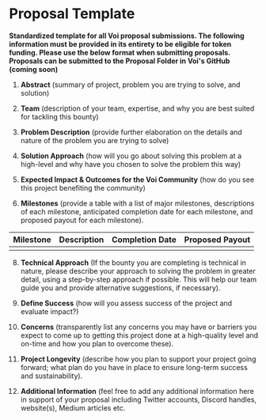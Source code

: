 # **Proposal Template**
**Standardized template for all Voi proposal submissions. The following information must be provided in its entirety to be eligible for token funding. Please use the below format when submitting proposals. Proposals can be submitted to the Proposal Folder in Voi's GitHub (coming soon)**



1. **Abstract** (summary of project, problem you are trying to solve, and solution)

2. **Team** (description of your team, expertise, and why you are best suited for tackling this bounty)

3. **Problem Description** (provide further elaboration on the details and nature of the problem you are trying to solve)

4. **Solution Approach** (how will you go about solving this problem at a high-level and why have you chosen to solve the problem this way)

5. **Expected Impact & Outcomes for the Voi Community** (how do you see this project benefiting the community)

6. **Milestones** (provide a table with a list of major milestones, descriptions of each milestone, anticipated completion date for each milestone, and proposed payout for each milestone).

| **Milestone** | **Description** | **Completion Date** | **Proposed Payout** |
| --------- | ----------- | --------------- | --------------- | 
|           |             |                 |                 | 

8. **Technical Approach** (If the bounty you are completing is technical in nature, please describe your approach to solving the problem in greater detail, using a step-by-step approach if possible. This will help our team guide you and provide alternative suggestions, if necessary). 

9. **Define Success** (how will you assess success of the project and evaluate impact?)

10. **Concerns** (transparently list any concerns you may have or barriers you expect to come up to getting this project done at a high-quality level and on-time and how you plan to overcome these).

11. **Project Longevity** (describe how you plan to support your project going forward; what plan do you have in place to ensure long-term success and sustainability). 

12. **Additional Information** (feel free to add any additional information here in support of your proposal including Twitter accounts, Discord handles, website(s), Medium articles etc. 
